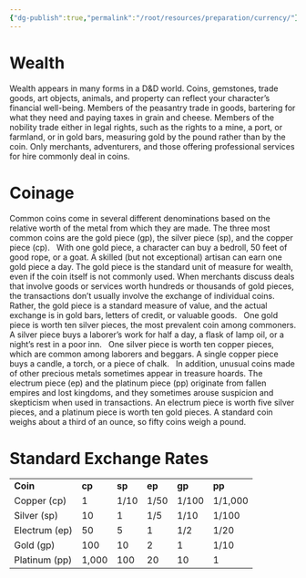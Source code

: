 ```yaml
---
{"dg-publish":true,"permalink":"/root/resources/preparation/currency/"}
---
```



# **Wealth**

Wealth appears in many forms in a D&D world. Coins, gemstones, trade goods, art objects, animals, and property can reflect your character’s financial well-being. Members of the peasantry trade in goods, bartering for what they need and paying taxes in grain and cheese. Members of the nobility trade either in legal rights, such as the rights to a mine, a port, or farmland, or in gold bars, measuring gold by the pound rather than by the coin. Only merchants, adventurers, and those offering professional services for hire commonly deal in coins.

# **Coinage**

Common coins come in several different denominations based on the relative worth of the metal from which they are made. The three most common coins are the gold piece (gp), the silver piece (sp), and the copper piece (cp).
 
With one gold piece, a character can buy a bedroll, 50 feet of good rope, or a goat. A skilled (but not exceptional) artisan can earn one gold piece a day. The gold piece is the standard unit of measure for wealth, even if the coin itself is not commonly used. When merchants discuss deals that involve goods or services worth hundreds or thousands of gold pieces, the transactions don’t usually involve the exchange of individual coins. Rather, the gold piece is a standard measure of value, and the actual exchange is in gold bars, letters of credit, or valuable goods.
 
One gold piece is worth ten silver pieces, the most prevalent coin among commoners. A silver piece buys a laborer’s work for half a day, a flask of lamp oil, or a night’s rest in a poor inn.
 
One silver piece is worth ten copper pieces, which are common among laborers and beggars. A single copper piece buys a candle, a torch, or a piece of chalk.
 
In addition, unusual coins made of other precious metals sometimes appear in treasure hoards. The electrum piece (ep) and the platinum piece (pp) originate from fallen empires and lost kingdoms, and they sometimes arouse suspicion and skepticism when used in transactions. An electrum piece is worth five silver pieces, and a platinum piece is worth ten gold pieces. A standard coin weighs about a third of an ounce, so fifty coins weigh a pound.
 
# **Standard Exchange Rates**

|               |        |        |        |        |         |
|---------------|--------|--------|--------|--------|---------|
| **Coin**      | **cp** | **sp** | **ep** | **gp** | **pp**  |
| Copper (cp)   | 1      | 1/10   | 1/50   | 1/100  | 1/1,000 |
| Silver (sp)   | 10     | 1      | 1/5    | 1/10   | 1/100   |
| Electrum (ep) | 50     | 5      | 1      | 1/2    | 1/20    |
| Gold (gp)     | 100    | 10     | 2      | 1      | 1/10    |
| Platinum (pp) | 1,000  | 100    | 20     | 10     | 1       |

